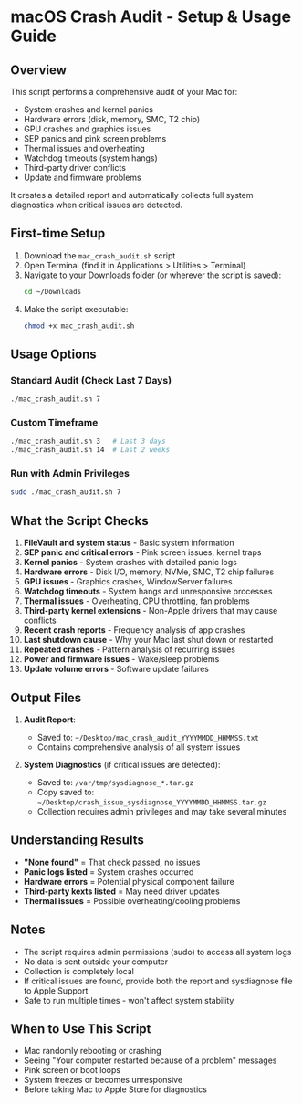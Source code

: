 # macOS Crash Audit - Setup & Usage Guide

## Overview
This script performs a comprehensive audit of your Mac for:
- System crashes and kernel panics
- Hardware errors (disk, memory, SMC, T2 chip)
- GPU crashes and graphics issues
- SEP panics and pink screen problems
- Thermal issues and overheating
- Watchdog timeouts (system hangs)
- Third-party driver conflicts
- Update and firmware problems

It creates a detailed report and automatically collects full system diagnostics when critical issues are detected.

## First-time Setup
1. Download the `mac_crash_audit.sh` script
2. Open Terminal (find it in Applications > Utilities > Terminal)
3. Navigate to your Downloads folder (or wherever the script is saved):
   ```bash
   cd ~/Downloads
   ```
4. Make the script executable:
   ```bash
   chmod +x mac_crash_audit.sh
   ```

## Usage Options

### Standard Audit (Check Last 7 Days)
```bash
./mac_crash_audit.sh 7
```

### Custom Timeframe
```bash
./mac_crash_audit.sh 3   # Last 3 days
./mac_crash_audit.sh 14  # Last 2 weeks
```

### Run with Admin Privileges
```bash
sudo ./mac_crash_audit.sh 7
```

## What the Script Checks

1. **FileVault and system status** - Basic system information
2. **SEP panic and critical errors** - Pink screen issues, kernel traps
3. **Kernel panics** - System crashes with detailed panic logs
4. **Hardware errors** - Disk I/O, memory, NVMe, SMC, T2 chip failures
5. **GPU issues** - Graphics crashes, WindowServer failures
6. **Watchdog timeouts** - System hangs and unresponsive processes
7. **Thermal issues** - Overheating, CPU throttling, fan problems
8. **Third-party kernel extensions** - Non-Apple drivers that may cause conflicts
9. **Recent crash reports** - Frequency analysis of app crashes
10. **Last shutdown cause** - Why your Mac last shut down or restarted
11. **Repeated crashes** - Pattern analysis of recurring issues
12. **Power and firmware issues** - Wake/sleep problems
13. **Update volume errors** - Software update failures

## Output Files

1. **Audit Report**:
   - Saved to: `~/Desktop/mac_crash_audit_YYYYMMDD_HHMMSS.txt`
   - Contains comprehensive analysis of all system issues

2. **System Diagnostics** (if critical issues are detected):
   - Saved to: `/var/tmp/sysdiagnose_*.tar.gz`
   - Copy saved to: `~/Desktop/crash_issue_sysdiagnose_YYYYMMDD_HHMMSS.tar.gz`
   - Collection requires admin privileges and may take several minutes


## Understanding Results

- **"None found"** = That check passed, no issues
- **Panic logs listed** = System crashes occurred
- **Hardware errors** = Potential physical component failure
- **Third-party kexts listed** = May need driver updates
- **Thermal issues** = Possible overheating/cooling problems

## Notes

- The script requires admin permissions (sudo) to access all system logs
- No data is sent outside your computer
- Collection is completely local
- If critical issues are found, provide both the report and sysdiagnose file to Apple Support
- Safe to run multiple times - won't affect system stability

## When to Use This Script

- Mac randomly rebooting or crashing
- Seeing "Your computer restarted because of a problem" messages
- Pink screen or boot loops
- System freezes or becomes unresponsive
- Before taking Mac to Apple Store for diagnostics
